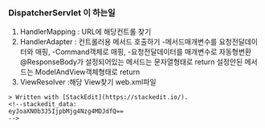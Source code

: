 
### DispatcherServlet 이 하는일
1) HandlerMapping : URL에 해당컨트롤 찾기
2) HandlerAdapter : 컨트롤러용 메서드 호출하기
-메서드매개변수를 요청전달데이터와 매핑, 
-Command객체로 매핑, 
-요청전달데이터를 매개변수로 자동형변환
@ResponseBody가 설정되어있는 메서드는 문자열형태로 return
설정안된 메서드는 ModelAndView객체형태로 return
3) ViewResolver :해당 View찾기
web.xml파일
```
> Written with [StackEdit](https://stackedit.io/).
<!--stackedit_data:
eyJoaXN0b3J5IjpbMjg4Nzg4MDJdfQ==
-->
